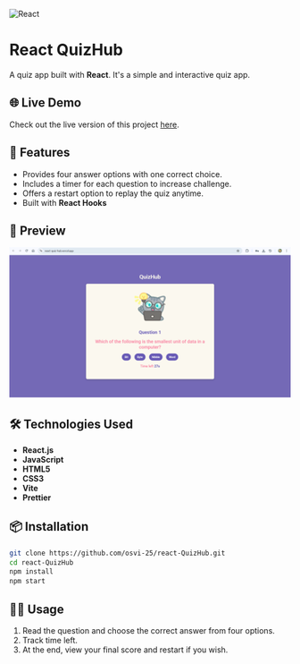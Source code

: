 ![React](https://img.shields.io/badge/React-20232A?style=for-the-badge&logo=react&logoColor=61DAFB)

# React QuizHub

A quiz app built with **React**.
It's a simple and interactive quiz app.

## 🌐 Live Demo
Check out the live version of this project [here](https://react-quiz-hub.vercel.app/).

## 🚀 Features
- Provides four answer options with one correct choice.
- Includes a timer for each question to increase challenge.
- Offers a restart option to replay the quiz anytime.
- Built with **React Hooks**

## 📸 Preview
![QuizHub Preview](./src/assets/preview.png)

## 🛠️ Technologies Used
- **React.js**  
- **JavaScript**  
- **HTML5**  
- **CSS3**  
- **Vite**
- **Prettier**

## 📦 Installation
```bash
git clone https://github.com/osvi-25/react-QuizHub.git
cd react-QuizHub
npm install
npm start
```

## 🧑‍💻 Usage
1. Read the question and choose the correct answer from four options. 
2. Track time left.
3. At the end, view your final score and restart if you wish.
